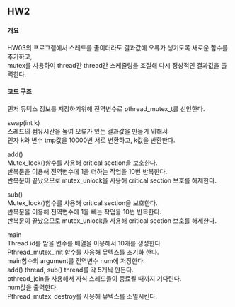 ## HW2

#### 개요
HW03의 프로그램에서 스레드를 줄이더라도 결과값에 오류가 생기도록 새로운 함수를 추가하고,  
mutex를 사용하여 thread간 thread간 스케쥴링을 조절해 다시 정상적인 결과값을 출력한다.
#### 코드 구조  
먼저 뮤텍스 정보를 저장하기위해 전역변수로 pthread_mutex_t를 선언한다.  

swap(int k)  
스레드의 점유시간을 높여 오류가 있는 결과값을 만들기 위해서  
인자 k와 변수 tmp값을 10000번 서로 변환하고, k값을 반환한다.

add()  
Mutex_lock()함수를 사용해 critical section을 보호한다.  
반복문을 이용해 전역변수에 1을 더하는 작업을 10번 반복한다.  
반복문이 끝났으므로 mutex_unlock을 사용해 critical section 보호를 해제한다.  

sub()  
Mutex_lock()함수를 사용해 critical section을 보호한다.  
반복문을 이용해 전역변수에 1을 빼는 작업을 10번 반복한다.  
반복문이 끝났으므로 mutex_unlock을 사용해 critical section 보호를 해제한다.  
	
main  
Thread id를 받을 변수를 배열을 이용해서 10개를 생성한다.  
Pthread_mutex_init 함수를 사용해 뮤텍스를 초기화 한다.  
main함수의 argument를 전역변수 num에 저장한다.  
add() thread, sub() thread를 각 5개씩 만든다.  
pthread_join을 사용해서 자식 스레드들이 종료될 때까지 기다린다.  
num값을 출력한다.  
Pthread_mutex_destroy를 사용해 뮤텍스를 소멸시킨다.  
